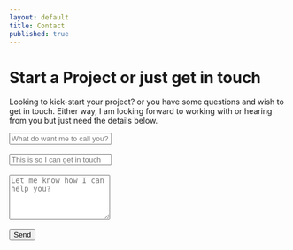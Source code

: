 ```yaml
---
layout: default
title: Contact
published: true
---
```


# Start a Project or just get in touch

Looking to kick-start your project? or you have some questions and wish to get in touch. Either way, I am looking forward to working with or hearing from you but just need the details below.

<form method="POST" action="http://www.formingo.co/submit/hello@wailaw.me">
  <div><input type="text" name="name" placeholder="What do want me to call you?"></div><br>
  <div><input type="email" name="__replyto" placeholder="This is so I can get in touch"></div><br>
  <div><textarea name="message" placeholder="Let me know how I can help you?" rows="5"></textarea></div><br>
  <div><button type="submit">Send</button></div>
  <input type="hidden" name="_redirect" value="/thanks" />
</form>


